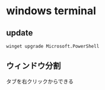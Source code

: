 
# windows terminal


## update

```
winget upgrade Microsoft.PowerShell
```


## ウィンドウ分割

タブを右クリックからできる


